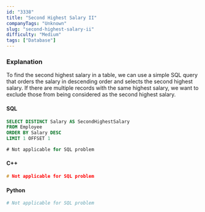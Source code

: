 ```yaml
---
id: "3338"
title: "Second Highest Salary II"
companyTags: "Unknown"
slug: "second-highest-salary-ii"
difficulty: "Medium"
tags: ["Database"]
---
```


### Explanation

To find the second highest salary in a table, we can use a simple SQL query that orders the salary in descending order and selects the second highest salary. If there are multiple records with the same highest salary, we want to exclude those from being considered as the second highest salary.
#### SQL

```sql
SELECT DISTINCT Salary AS SecondHighestSalary
FROM Employee
ORDER BY Salary DESC
LIMIT 1 OFFSET 1
```
```java
# Not applicable for SQL problem
```

#### C++

```cpp
# Not applicable for SQL problem
```

#### Python

```python
# Not applicable for SQL problem
```